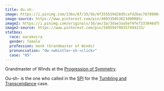 ```yaml
---
title: Ou-sh-
image: https://i.pinimg.com/236x/6f/35/5b/6f355b59d28d5cafd2bac7878990ceb6--bird-people-monster-design.jpg
image-source: https://www.pinterest.com/pin/409335053621090085/
image2: https://i.pinimg.com/originals/3d/ae/3a/3dae3aa5ef4fe7333846dfbb98af0d7f.jpg
image2-source: https://www.pinterest.com/pin/548594798357494233/
statbox:
  race: aarakocra
  gender: female
  profession: monk (Grandmaster of Winds)
  pronunciation: "Ow-<whistle>-sh-<click>"
  case: "05"
---
```


Grandmaster of Winds at the [Progression of Symmetry](../orgs/progression-of-symmetry).

Ou-sh- is the one who called in the [SPI](../orgs/spi) for the [Tumbling and Transcendance](../events/case-05) case.
